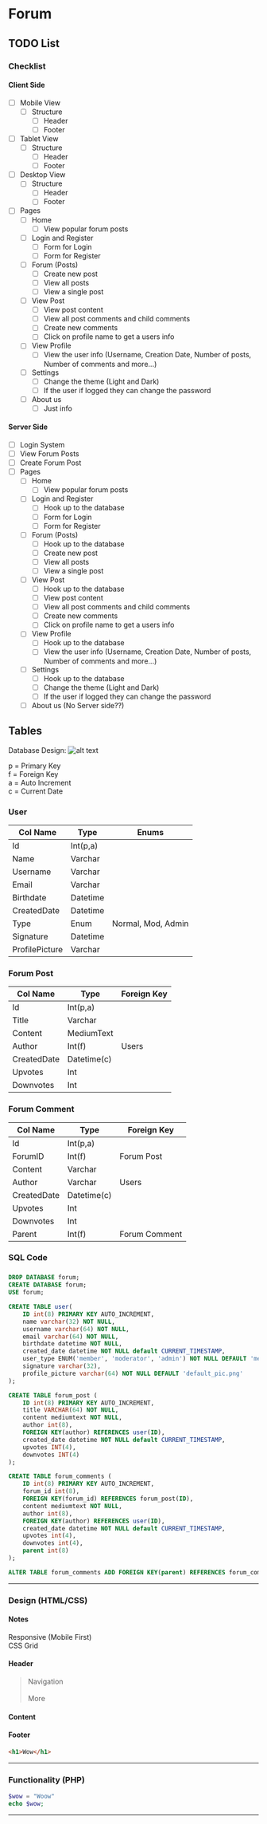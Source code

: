 # Forum

## TODO List

### Checklist

#### Client Side

- [ ] Mobile View
    - [ ] Structure
        - [ ] Header
        - [ ] Footer
        
- [ ] Tablet View
    - [ ] Structure
        - [ ] Header
        - [ ] Footer

- [ ] Desktop View
    - [ ] Structure
        - [ ] Header
        - [ ] Footer

- [ ] Pages
    - [ ] Home
        - [ ] View popular forum posts
    - [ ] Login and Register
        - [ ] Form for Login
        - [ ] Form for Register
    - [ ] Forum (Posts)
        - [ ] Create new post
        - [ ] View all posts
        - [ ] View a single post
    - [ ] View Post
        - [ ] View post content
        - [ ] View all post comments and child comments
        - [ ] Create new comments
        - [ ] Click on profile name to get a users info
    - [ ] View Profile
        - [ ] View the user info (Username, Creation Date, Number of posts, Number of comments and more...) 
    - [ ] Settings
        - [ ] Change the theme (Light and Dark)
        - [ ] If the user if logged they can change the password
    - [ ] About us
        - [ ] Just info

#### Server Side
- [ ] Login System
- [ ] View Forum Posts
- [ ] Create Forum Post
- [ ] Pages
    - [ ] Home
        - [ ] View popular forum posts
    - [ ] Login and Register
        - [ ] Hook up to the database
        - [ ] Form for Login
        - [ ] Form for Register
    - [ ] Forum (Posts)
        - [ ] Hook up to the database
        - [ ] Create new post
        - [ ] View all posts
        - [ ] View a single post
    - [ ] View Post
        - [ ] Hook up to the database
        - [ ] View post content
        - [ ] View all post comments and child comments
        - [ ] Create new comments
        - [ ] Click on profile name to get a users info
    - [ ] View Profile
        - [ ] Hook up to the database
        - [ ] View the user info (Username, Creation Date, Number of posts, Number of comments and more...) 
    - [ ] Settings
        - [ ] Hook up to the database
        - [ ] Change the theme (Light and Dark)
        - [ ] If the user if logged they can change the password
    - [ ] About us (No Server side??)

## Tables

Database Design:
![alt text](Design/pngs/Database.png "Database Design")

p = Primary Key<br>
f = Foreign Key<br>
a = Auto Increment<br>
c = Current Date

### User

| Col Name       | Type     | Enums              |
|----------------|----------|--------------------|
| Id             | Int(p,a) |                    |
| Name           | Varchar  |                    |
| Username       | Varchar  |                    |
| Email          | Varchar  |                    |
| Birthdate      | Datetime |                    |
| CreatedDate    | Datetime |                    |
| Type           | Enum     | Normal, Mod, Admin |
| Signature      | Datetime |                    |
| ProfilePicture | Varchar  |                    |



### Forum Post

| Col Name    | Type        | Foreign Key |
|-------------|-------------|-------------|
| Id          | Int(p,a)    |             |
| Title       | Varchar     |             |
| Content     | MediumText  |             |
| Author      | Int(f)      | Users       |
| CreatedDate | Datetime(c) |             |
| Upvotes     | Int         |             |
| Downvotes   | Int         |             |

### Forum Comment

| Col Name    | Type        | Foreign Key   |
|-------------|-------------|---------------|
| Id          | Int(p,a)    |               |
| ForumID     | Int(f)      | Forum Post    |
| Content     | Varchar     |               |
| Author      | Varchar     | Users         |
| CreatedDate | Datetime(c) |               |
| Upvotes     | Int         |               |
| Downvotes   | Int         |               |
| Parent      | Int(f)      | Forum Comment |

### SQL Code

### 
```sql
DROP DATABASE forum;
CREATE DATABASE forum;
USE forum;

CREATE TABLE user(
    ID int(8) PRIMARY KEY AUTO_INCREMENT,
    name varchar(32) NOT NULL,
    username varchar(64) NOT NULL,
    email varchar(64) NOT NULL,
    birthdate datetime NOT NULL,
    created_date datetime NOT NULL default CURRENT_TIMESTAMP,
    user_type ENUM('member', 'moderator', 'admin') NOT NULL DEFAULT 'member',
    signature varchar(32),
    profile_picture varchar(64) NOT NULL DEFAULT 'default_pic.png'
);

CREATE TABLE forum_post (
    ID int(8) PRIMARY KEY AUTO_INCREMENT,
    title VARCHAR(64) NOT NULL,
    content mediumtext NOT NULL,
    author int(8),
    FOREIGN KEY(author) REFERENCES user(ID),
    created_date datetime NOT NULL default CURRENT_TIMESTAMP,
    upvotes INT(4),
    downvotes INT(4)
);

CREATE TABLE forum_comments (
    ID int(8) PRIMARY KEY AUTO_INCREMENT,
    forum_id int(8),
    FOREIGN KEY(forum_id) REFERENCES forum_post(ID),
    content mediumtext NOT NULL,
    author int(8),
    FOREIGN KEY(author) REFERENCES user(ID),
    created_date datetime NOT NULL default CURRENT_TIMESTAMP,
    upvotes int(4),
    downvotes int(4),
    parent int(8)
);

ALTER TABLE forum_comments ADD FOREIGN KEY(parent) REFERENCES forum_comments(ID);
```
---

### Design (HTML/CSS)

#### Notes
Responsive (Mobile First)<br>
CSS Grid



#### Header
<blockquote>
Navigation<br>
<br>
More
</blockquote>

#### Content

#### Footer

```html
<h1>Wow</h1>
```
---

### Functionality (PHP)
```php
$wow = "Woow"
echo $wow;
```
---